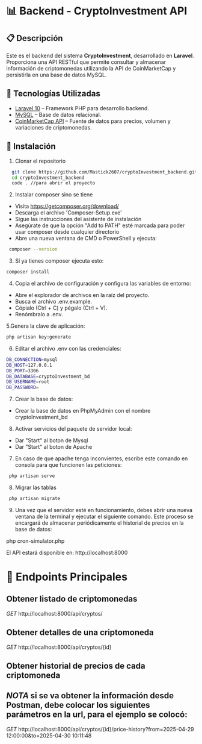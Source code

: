 # 📊 Backend - CryptoInvestment API


## 📋 Descripción

Este es el backend del sistema **CryptoInvestment**, desarrollado en **Laravel**. Proporciona una API RESTful que permite consultar y almacenar información de criptomonedas utilizando la API de CoinMarketCap y persistirla en una base de datos MySQL.

## 🚀 Tecnologías Utilizadas
- [Laravel 10](https://laravel.com/) – Framework PHP para desarrollo backend.
- [MySQL](https://www.mysql.com/) – Base de datos relacional.
- [CoinMarketCap API](https://coinmarketcap.com/api/) – Fuente de datos para precios, volumen y variaciones de criptomonedas.

## 🚀 Instalación

1. Clonar el repositorio

```bash
  git clone https://github.com/Mastick2607/cryptoInvestment_backend.git
  cd cryptoInvestment_backend
  code . //para abrir el proyecto
```

2. Instalar composer sino se tiene

- Visita https://getcomposer.org/download/
- Descarga el archivo 'Composer-Setup.exe'
- Sigue las instrucciones del asistente de instalación
- Asegúrate de que la opción "Add to PATH" esté marcada para poder usar composer desde cualquier directorio
- Abre una nueva ventana de CMD o PowerShell y ejecuta:
  
```bash
 composer --version
```

3. Sí ya tienes composer ejecuta esto:
```bash
composer install
```

4. Copia el archivo de configuración y configura las variables de entorno:

- Abre el explorador de archivos en la raíz del proyecto.
- Busca el archivo .env.example.
- Cópialo (Ctrl + C) y pégalo (Ctrl + V).
- Renómbralo a .env.

5.Genera la clave de aplicación:

 ```bash
php artisan key:generate

```
   
6. Editar el archivo .env con las credenciales:


```bash
DB_CONNECTION=mysql
DB_HOST=127.0.0.1
DB_PORT=3306
DB_DATABASE=cryptoInvestment_bd
DB_USERNAME=root
DB_PASSWORD=
```
7. Crear la base de datos:
- Crear la base de datos en PhpMyAdmin con el nombre cryptoInvestment_bd

8. Activar servicios del paquete de servidor local:

- Dar "Start" al boton de Mysql
- Dar "Start" al boton de Apache

7. En caso de que apache tenga inconvientes, escribe este comando en consola para que funcionen las peticiones:

```bash
 php artisan serve
```
8. Migrar las tablas
```bash
 php artisan migrate
```
9. Una vez que el servidor esté en funcionamiento, debes abrir una nueva ventana de la terminal y ejecutar el siguiente comando. Este proceso se encargará de almacenar periódicamente el historial de precios en la base de datos:

php cron-simulator.php



El API estará disponible en: http://localhost:8000

# 🔌 Endpoints Principales

## Obtener listado de criptomonedas
*GET*  http://localhost:8000/api/cryptos/

## Obtener detalles de una criptomoneda
*GET*  http://localhost:8000/api/cryptos/{id}

## Obtener historial de precios de cada criptomoneda
## *NOTA* si se va obtener la información desde Postman, debe colocar los siguientes parámetros en la url, para el ejemplo se colocó:
*GET*  http://localhost:8000/api/cryptos/{id}/price-history?from=2025-04-29 12:00:00&to=2025-04-30 10:11:48

